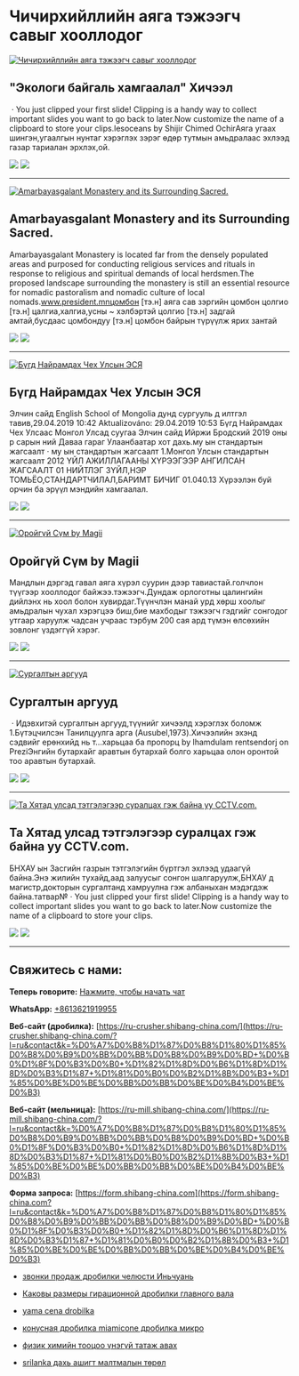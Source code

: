 # Чичирхийллийн аяга тэжээгч савыг хооллодог

<a href="https://swt.shibang-china.com/?l=ru&img&k=%D0%A7%D0%B8%D1%87%D0%B8%D1%80%D1%85%D0%B8%D0%B9%D0%BB%D0%BB%D0%B8%D0%B9%D0%BD+%D0%B0%D1%8F%D0%B3%D0%B0+%D1%82%D1%8D%D0%B6%D1%8D%D1%8D%D0%B3%D1%87+%D1%81%D0%B0%D0%B2%D1%8B%D0%B3+%D1%85%D0%BE%D0%BE%D0%BB%D0%BB%D0%BE%D0%B4%D0%BE%D0%B3" target="_blank">![Чичирхийллийн аяга тэжээгч савыг хооллодог](http://static.shibang-china.com/all-800x300/159.jpg)</a>

## &quot;Экологи байгаль хамгаалал&quot; Хичээл
&nbsp;&#0183;&#32;You just clipped your first slide! Clipping is a handy way to collect important slides you want to go back to later.Now customize the name of a clipboard to store your clips.lesoceans by Shijir Chimed OchirАяга угаах шингэн,угаалгын нунтаг хэрэглэх зэрэг өдөр тутмын амьдралаас эхлээд газар тариалан эрхлэх,ой.


<a href="https://whatsapp.shibangsoft.com/WhatsApp.php" target="_blank" title="WhatsApp">![](http://static.shibang-china.com/icon/whatsapp.png)</a> <a href="https://swt.shibang-china.com/?l=ru&icon&k=%D0%A7%D0%B8%D1%87%D0%B8%D1%80%D1%85%D0%B8%D0%B9%D0%BB%D0%BB%D0%B8%D0%B9%D0%BD+%D0%B0%D1%8F%D0%B3%D0%B0+%D1%82%D1%8D%D0%B6%D1%8D%D1%8D%D0%B3%D1%87+%D1%81%D0%B0%D0%B2%D1%8B%D0%B3+%D1%85%D0%BE%D0%BE%D0%BB%D0%BB%D0%BE%D0%B4%D0%BE%D0%B3" target="_blank">![](http://static.shibang-china.com/icon/chat-ru.png)</a>

---

<a href="https://swt.shibang-china.com/?l=ru&img&k=%D0%A7%D0%B8%D1%87%D0%B8%D1%80%D1%85%D0%B8%D0%B9%D0%BB%D0%BB%D0%B8%D0%B9%D0%BD+%D0%B0%D1%8F%D0%B3%D0%B0+%D1%82%D1%8D%D0%B6%D1%8D%D1%8D%D0%B3%D1%87+%D1%81%D0%B0%D0%B2%D1%8B%D0%B3+%D1%85%D0%BE%D0%BE%D0%BB%D0%BB%D0%BE%D0%B4%D0%BE%D0%B3" target="_blank">![Amarbayasgalant Monastery and its Surrounding Sacred.](http://static.shibang-china.com/all-800x300/522.jpg)</a>

## Amarbayasgalant Monastery and its Surrounding Sacred.
Amarbayasgalant Monastery is located far from the densely populated areas and purposed for conducting religious services and rituals in response to religious and spiritual demands of local herdsmen.The proposed landscape surrounding the monastery is still an essential resource for nomadic pastoralism and nomadic culture of local nomads.www.president.mnцомбон [тэ.н] аяга сав зэргийн цомбон цолгио [тэ.н] цалгиа,халгиа,усны ~ хэлбэртэй цолгио [тэ.н] задгай амтай,бусдаас цомбондуу [тэ.н] цомбон байрын түрүүлж ярих зантай


<a href="https://whatsapp.shibangsoft.com/WhatsApp.php" target="_blank" title="WhatsApp">![](http://static.shibang-china.com/icon/whatsapp.png)</a> <a href="https://swt.shibang-china.com/?l=ru&icon&k=%D0%A7%D0%B8%D1%87%D0%B8%D1%80%D1%85%D0%B8%D0%B9%D0%BB%D0%BB%D0%B8%D0%B9%D0%BD+%D0%B0%D1%8F%D0%B3%D0%B0+%D1%82%D1%8D%D0%B6%D1%8D%D1%8D%D0%B3%D1%87+%D1%81%D0%B0%D0%B2%D1%8B%D0%B3+%D1%85%D0%BE%D0%BE%D0%BB%D0%BB%D0%BE%D0%B4%D0%BE%D0%B3" target="_blank">![](http://static.shibang-china.com/icon/chat-ru.png)</a>

---

<a href="https://swt.shibang-china.com/?l=ru&img&k=%D0%A7%D0%B8%D1%87%D0%B8%D1%80%D1%85%D0%B8%D0%B9%D0%BB%D0%BB%D0%B8%D0%B9%D0%BD+%D0%B0%D1%8F%D0%B3%D0%B0+%D1%82%D1%8D%D0%B6%D1%8D%D1%8D%D0%B3%D1%87+%D1%81%D0%B0%D0%B2%D1%8B%D0%B3+%D1%85%D0%BE%D0%BE%D0%BB%D0%BB%D0%BE%D0%B4%D0%BE%D0%B3" target="_blank">![Бүгд Найрамдах Чех Улсын ЭСЯ](http://static.shibang-china.com/all-800x300/1515.jpg)</a>

## Бүгд Найрамдах Чех Улсын ЭСЯ
Элчин сайд English School of Mongolia дунд сургууль д илтгэл тавив,29.04.2019 10:42 Aktualizov&#225;no: 29.04.2019 10:53 Бүгд Найрамдах Чех Улсаас Монгол Улсад суугаа Элчин сайд Ийржи Бродский 2019 оны р сарын ний Даваа гараг Улаанбаатар хот дахь.му ын стандартын жагсаалт&nbsp;&#0183;&#32;му ын стандартын жагсаалт 1.Монгол Улсын стандартын жагсаалт 2012 ҮЙЛ АЖИЛЛАГААНЫ ХҮРЭЭГЭЭР АНГИЛСАН ЖАГСААЛТ 01 НИЙТЛЭГ ЗҮЙЛ,НЭР ТОМЬЁО,СТАНДАРТЧИЛАЛ,БАРИМТ БИЧИГ 01.040.13 Хүрээлэн буй орчин ба эрүүл мэндийн хамгаалал.


<a href="https://whatsapp.shibangsoft.com/WhatsApp.php" target="_blank" title="WhatsApp">![](http://static.shibang-china.com/icon/whatsapp.png)</a> <a href="https://swt.shibang-china.com/?l=ru&icon&k=%D0%A7%D0%B8%D1%87%D0%B8%D1%80%D1%85%D0%B8%D0%B9%D0%BB%D0%BB%D0%B8%D0%B9%D0%BD+%D0%B0%D1%8F%D0%B3%D0%B0+%D1%82%D1%8D%D0%B6%D1%8D%D1%8D%D0%B3%D1%87+%D1%81%D0%B0%D0%B2%D1%8B%D0%B3+%D1%85%D0%BE%D0%BE%D0%BB%D0%BB%D0%BE%D0%B4%D0%BE%D0%B3" target="_blank">![](http://static.shibang-china.com/icon/chat-ru.png)</a>

---

<a href="https://swt.shibang-china.com/?l=ru&img&k=%D0%A7%D0%B8%D1%87%D0%B8%D1%80%D1%85%D0%B8%D0%B9%D0%BB%D0%BB%D0%B8%D0%B9%D0%BD+%D0%B0%D1%8F%D0%B3%D0%B0+%D1%82%D1%8D%D0%B6%D1%8D%D1%8D%D0%B3%D1%87+%D1%81%D0%B0%D0%B2%D1%8B%D0%B3+%D1%85%D0%BE%D0%BE%D0%BB%D0%BB%D0%BE%D0%B4%D0%BE%D0%B3" target="_blank">![Оройгүй Сүм by Magii](http://static.shibang-china.com/all-800x300/128.jpg)</a>

## Оройгүй Сүм by Magii
Мандлын дэргэд гавал аяга хүрэл суурин дээр тавиастай.голчлон түүгээр хооллодог байжээ.тэжээгч.Дундаж орлоготны цалингийн дийлэнх нь хоол болон хувирдаг.Түүнчлэн манай урд хөрш хоолыг амьдралын чухал хэрэгцээ биш,бие махбодыг тэжээгч гэдгийг сонгодог утгаар харуулж чадсан учраас тэрбум 200 сая ард түмэн өлсөхийн зовлонг үздэггүй хэрэг.


<a href="https://whatsapp.shibangsoft.com/WhatsApp.php" target="_blank" title="WhatsApp">![](http://static.shibang-china.com/icon/whatsapp.png)</a> <a href="https://swt.shibang-china.com/?l=ru&icon&k=%D0%A7%D0%B8%D1%87%D0%B8%D1%80%D1%85%D0%B8%D0%B9%D0%BB%D0%BB%D0%B8%D0%B9%D0%BD+%D0%B0%D1%8F%D0%B3%D0%B0+%D1%82%D1%8D%D0%B6%D1%8D%D1%8D%D0%B3%D1%87+%D1%81%D0%B0%D0%B2%D1%8B%D0%B3+%D1%85%D0%BE%D0%BE%D0%BB%D0%BB%D0%BE%D0%B4%D0%BE%D0%B3" target="_blank">![](http://static.shibang-china.com/icon/chat-ru.png)</a>

---

<a href="https://swt.shibang-china.com/?l=ru&img&k=%D0%A7%D0%B8%D1%87%D0%B8%D1%80%D1%85%D0%B8%D0%B9%D0%BB%D0%BB%D0%B8%D0%B9%D0%BD+%D0%B0%D1%8F%D0%B3%D0%B0+%D1%82%D1%8D%D0%B6%D1%8D%D1%8D%D0%B3%D1%87+%D1%81%D0%B0%D0%B2%D1%8B%D0%B3+%D1%85%D0%BE%D0%BE%D0%BB%D0%BB%D0%BE%D0%B4%D0%BE%D0%B3" target="_blank">![Сургалтын аргууд](http://static.shibang-china.com/all-800x300/684.jpg)</a>

## Сургалтын аргууд
&nbsp;&#0183;&#32;Идэвхитэй сургалтын аргууд,түүнийг хичээлд хэрэглэх боломж 1.Бүтэцчилсэн Танилцуулга арга (Ausubel,1973).Хичээлийн эхэнд сэдвийг ерөнхийд нь т…харьцаа ба пропорц by lhamdulam rentsendorj on PreziЭнгийн бутархайг аравтын бутархай болго харьцаа олон оронтой тоо аравтын бутархай.


<a href="https://whatsapp.shibangsoft.com/WhatsApp.php" target="_blank" title="WhatsApp">![](http://static.shibang-china.com/icon/whatsapp.png)</a> <a href="https://swt.shibang-china.com/?l=ru&icon&k=%D0%A7%D0%B8%D1%87%D0%B8%D1%80%D1%85%D0%B8%D0%B9%D0%BB%D0%BB%D0%B8%D0%B9%D0%BD+%D0%B0%D1%8F%D0%B3%D0%B0+%D1%82%D1%8D%D0%B6%D1%8D%D1%8D%D0%B3%D1%87+%D1%81%D0%B0%D0%B2%D1%8B%D0%B3+%D1%85%D0%BE%D0%BE%D0%BB%D0%BB%D0%BE%D0%B4%D0%BE%D0%B3" target="_blank">![](http://static.shibang-china.com/icon/chat-ru.png)</a>

---

<a href="https://swt.shibang-china.com/?l=ru&img&k=%D0%A7%D0%B8%D1%87%D0%B8%D1%80%D1%85%D0%B8%D0%B9%D0%BB%D0%BB%D0%B8%D0%B9%D0%BD+%D0%B0%D1%8F%D0%B3%D0%B0+%D1%82%D1%8D%D0%B6%D1%8D%D1%8D%D0%B3%D1%87+%D1%81%D0%B0%D0%B2%D1%8B%D0%B3+%D1%85%D0%BE%D0%BE%D0%BB%D0%BB%D0%BE%D0%B4%D0%BE%D0%B3" target="_blank">![Та Хятад улсад тэтгэлэгээр суралцах гэж байна уу CCTV.com.](http://static.shibang-china.com/all-800x300/764.jpg)</a>

## Та Хятад улсад тэтгэлэгээр суралцах гэж байна уу CCTV.com.
БНХАУ ын Засгийн газрын тэтгэлэгийн бүртгэл эхлээд удаагүй байна.Энэ жилийн тухайд,аад залуусыг сонгон шалгаруулж,БНХАУ д магистр,докторын сургалтанд хамруулна гэж албаныхан мэдэгдэж байна.татвар№&nbsp;&#0183;&#32;You just clipped your first slide! Clipping is a handy way to collect important slides you want to go back to later.Now customize the name of a clipboard to store your clips.


<a href="https://whatsapp.shibangsoft.com/WhatsApp.php" target="_blank" title="WhatsApp">![](http://static.shibang-china.com/icon/whatsapp.png)</a> <a href="https://swt.shibang-china.com/?l=ru&icon&k=%D0%A7%D0%B8%D1%87%D0%B8%D1%80%D1%85%D0%B8%D0%B9%D0%BB%D0%BB%D0%B8%D0%B9%D0%BD+%D0%B0%D1%8F%D0%B3%D0%B0+%D1%82%D1%8D%D0%B6%D1%8D%D1%8D%D0%B3%D1%87+%D1%81%D0%B0%D0%B2%D1%8B%D0%B3+%D1%85%D0%BE%D0%BE%D0%BB%D0%BB%D0%BE%D0%B4%D0%BE%D0%B3" target="_blank">![](http://static.shibang-china.com/icon/chat-ru.png)</a>

---
## Свяжитесь с нами:

**Теперь говорите:** [Нажмите, чтобы начать чат](https://swt.shibang-china.com?l=ru&contact&k=%D0%A7%D0%B8%D1%87%D0%B8%D1%80%D1%85%D0%B8%D0%B9%D0%BB%D0%BB%D0%B8%D0%B9%D0%BD+%D0%B0%D1%8F%D0%B3%D0%B0+%D1%82%D1%8D%D0%B6%D1%8D%D1%8D%D0%B3%D1%87+%D1%81%D0%B0%D0%B2%D1%8B%D0%B3+%D1%85%D0%BE%D0%BE%D0%BB%D0%BB%D0%BE%D0%B4%D0%BE%D0%B3)

**WhatsApp:**  [+8613621919955](https://whatsapp.shibangsoft.com/WhatsApp.php)

**Веб-сайт (дробилка):** [https://ru-crusher.shibang-china.com/](https://ru-crusher.shibang-china.com/?l=ru&contact&k=%D0%A7%D0%B8%D1%87%D0%B8%D1%80%D1%85%D0%B8%D0%B9%D0%BB%D0%BB%D0%B8%D0%B9%D0%BD+%D0%B0%D1%8F%D0%B3%D0%B0+%D1%82%D1%8D%D0%B6%D1%8D%D1%8D%D0%B3%D1%87+%D1%81%D0%B0%D0%B2%D1%8B%D0%B3+%D1%85%D0%BE%D0%BE%D0%BB%D0%BB%D0%BE%D0%B4%D0%BE%D0%B3)

**Веб-сайт (мельница):** [https://ru-mill.shibang-china.com/](https://ru-mill.shibang-china.com/?l=ru&contact&k=%D0%A7%D0%B8%D1%87%D0%B8%D1%80%D1%85%D0%B8%D0%B9%D0%BB%D0%BB%D0%B8%D0%B9%D0%BD+%D0%B0%D1%8F%D0%B3%D0%B0+%D1%82%D1%8D%D0%B6%D1%8D%D1%8D%D0%B3%D1%87+%D1%81%D0%B0%D0%B2%D1%8B%D0%B3+%D1%85%D0%BE%D0%BE%D0%BB%D0%BB%D0%BE%D0%B4%D0%BE%D0%B3)

**Форма запроса:** [https://form.shibang-china.com](https://form.shibang-china.com?l=ru&contact&k=%D0%A7%D0%B8%D1%87%D0%B8%D1%80%D1%85%D0%B8%D0%B9%D0%BB%D0%BB%D0%B8%D0%B9%D0%BD+%D0%B0%D1%8F%D0%B3%D0%B0+%D1%82%D1%8D%D0%B6%D1%8D%D1%8D%D0%B3%D1%87+%D1%81%D0%B0%D0%B2%D1%8B%D0%B3+%D1%85%D0%BE%D0%BE%D0%BB%D0%BB%D0%BE%D0%B4%D0%BE%D0%B3)

* [звонки продаж дробилки челюсти Иньчуань](../126/%D0%B7%D0%B2%D0%BE%D0%BD%D0%BA%D0%B8%20%D0%BF%D1%80%D0%BE%D0%B4%D0%B0%D0%B6%20%D0%B4%D1%80%D0%BE%D0%B1%D0%B8%D0%BB%D0%BA%D0%B8%20%D1%87%D0%B5%D0%BB%D1%8E%D1%81%D1%82%D0%B8%20%D0%98%D0%BD%D1%8C%D1%87%D1%83%D0%B0%D0%BD%D1%8C.md)

* [Каковы размеры гирационной дробилки главного вала](../126/%D0%9A%D0%B0%D0%BA%D0%BE%D0%B2%D1%8B%20%D1%80%D0%B0%D0%B7%D0%BC%D0%B5%D1%80%D1%8B%20%D0%B3%D0%B8%D1%80%D0%B0%D1%86%D0%B8%D0%BE%D0%BD%D0%BD%D0%BE%D0%B9%20%D0%B4%D1%80%D0%BE%D0%B1%D0%B8%D0%BB%D0%BA%D0%B8%20%D0%B3%D0%BB%D0%B0%D0%B2%D0%BD%D0%BE%D0%B3%D0%BE%20%D0%B2%D0%B0%D0%BB%D0%B0.md)

* [yama cena drobilka](../127/yama%20cena%20drobilka.md)

* [конусная дробилка miamicone дробилка микро](../126/%D0%BA%D0%BE%D0%BD%D1%83%D1%81%D0%BD%D0%B0%D1%8F%20%D0%B4%D1%80%D0%BE%D0%B1%D0%B8%D0%BB%D0%BA%D0%B0%20miamicone%20%D0%B4%D1%80%D0%BE%D0%B1%D0%B8%D0%BB%D0%BA%D0%B0%20%D0%BC%D0%B8%D0%BA%D1%80%D0%BE.md)

* [физик химийн тооцоо үнэгүй татаж авах](../127/%D1%84%D0%B8%D0%B7%D0%B8%D0%BA%20%D1%85%D0%B8%D0%BC%D0%B8%D0%B9%D0%BD%20%D1%82%D0%BE%D0%BE%D1%86%D0%BE%D0%BE%20%D2%AF%D0%BD%D1%8D%D0%B3%D2%AF%D0%B9%20%D1%82%D0%B0%D1%82%D0%B0%D0%B6%20%D0%B0%D0%B2%D0%B0%D1%85.md)

* [srilanka дахь ашигт малтмалын төрөл](../128/srilanka%20%D0%B4%D0%B0%D1%85%D1%8C%20%D0%B0%D1%88%D0%B8%D0%B3%D1%82%20%D0%BC%D0%B0%D0%BB%D1%82%D0%BC%D0%B0%D0%BB%D1%8B%D0%BD%20%D1%82%D3%A9%D1%80%D3%A9%D0%BB.md)